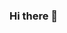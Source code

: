 ### Hi there 👋

<!--
**tahossain42/tahossain42** is a ✨ _special_ ✨ repository because its `README.md` (this file) appears on your GitHub profile.

Here are some ideas to get you started:

! [] (giphy.gif)
-->
